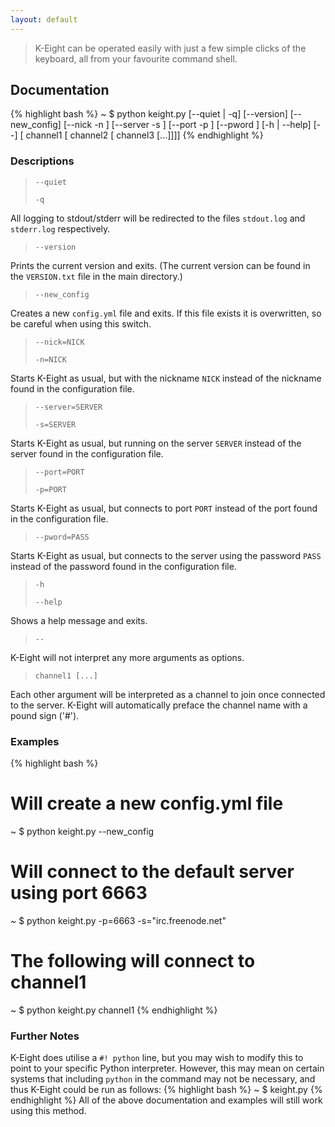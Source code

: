 ```yaml
---
layout: default
---
```


> K-Eight can be operated easily with just a few simple clicks of the keyboard, all from your favourite command shell.

## Documentation

{% highlight bash %}
~ $ python keight.py [--quiet | -q] [--version] [--new_config]
      [--nick -n <NICK>] [--server -s <SERVER>] [--port -p <PORT>]
      [--pword <PASS>] [-h | --help] [--]
      [ channel1 [ channel2 [ channel3 [...]]]]
{% endhighlight %}

### Descriptions
> `--quiet`
> 
> `-q`

All logging to stdout/stderr will be redirected to the files `stdout.log` and `stderr.log` respectively.

> `--version`

Prints the current version and exits.  (The current version can be found in the `VERSION.txt` file in the main directory.)

> `--new_config`

Creates a new `config.yml` file and exits.  If this file exists it is overwritten, so be careful when using this switch.

> `--nick=NICK`
>
> `-n=NICK`

Starts K-Eight as usual, but with the nickname `NICK` instead of the nickname found in the configuration file.

> `--server=SERVER`
>
> `-s=SERVER`

Starts K-Eight as usual, but running on the server `SERVER` instead of the server found in the configuration file.

> `--port=PORT`
>
> `-p=PORT`

Starts K-Eight as usual, but connects to port `PORT` instead of the port found in the configuration file.

> `--pword=PASS`

Starts K-Eight as usual, but connects to the server using the password `PASS` instead of the password found in the configuration file.

> `-h`
>
> `--help`

Shows a help message and exits.

> `--`

K-Eight will not interpret any more arguments as options.

> `channel1 [...]`

Each other argument will be interpreted as a channel to join once connected to the server.  K-Eight will automatically preface the channel name with a pound sign ('#').

### Examples

{% highlight bash %}
# Will create a new config.yml file
~ $ python keight.py --new_config
# Will connect to the default server using port 6663
~ $ python keight.py -p=6663 -s="irc.freenode.net"

# The following will connect to channel1
~ $ python keight.py channel1
{% endhighlight %}

### Further Notes
K-Eight does utilise a `#! python` line, but you may wish to modify this to point to your specific Python interpreter.  However, this may mean on certain systems that including `python` in the command may not be necessary, and thus K-Eight could be run as follows:
{% highlight bash %}
~ $ keight.py
{% endhighlight %}
All of the above documentation and examples will still work using this method.